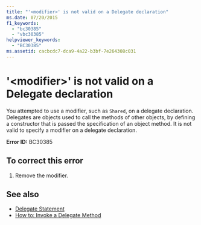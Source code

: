 ```yaml
---
title: "'<modifier>' is not valid on a Delegate declaration"
ms.date: 07/20/2015
f1_keywords: 
  - "bc30385"
  - "vbc30385"
helpviewer_keywords: 
  - "BC30385"
ms.assetid: cacbcdc7-dca9-4a22-b3bf-7e264308c031
---
```

# '\<modifier>' is not valid on a Delegate declaration

You attempted to use a modifier, such as `Shared`, on a delegate declaration. Delegates are objects used to call the methods of other objects, by defining a constructor that is passed the specification of an object method. It is not valid to specify a modifier on a delegate declaration.  
  
 **Error ID:** BC30385  
  
## To correct this error  
  
1. Remove the modifier.  
  
## See also

- [Delegate Statement](../language-reference/statements/delegate-statement.md)
- [How to: Invoke a Delegate Method](../programming-guide/language-features/delegates/how-to-invoke-a-delegate-method.md)
